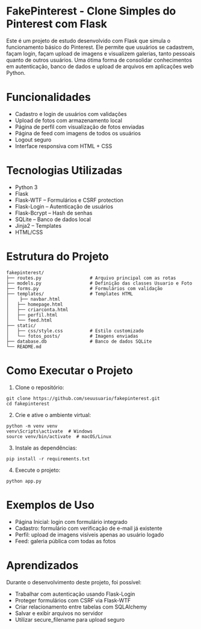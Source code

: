 # FakePinterest - Clone Simples do Pinterest com Flask
Este é um projeto de estudo desenvolvido com Flask que simula o funcionamento básico do Pinterest. Ele permite que usuários se cadastrem, façam login, façam upload de imagens e visualizem galerias, tanto pessoais quanto de outros usuários. Uma ótima forma de consolidar conhecimentos em autenticação, banco de dados e upload de arquivos em aplicações web Python.

# Funcionalidades
- Cadastro e login de usuários com validações
- Upload de fotos com armazenamento local
- Página de perfil com visualização de fotos enviadas
- Página de feed com imagens de todos os usuários
- Logout seguro
- Interface responsiva com HTML + CSS

# Tecnologias Utilizadas
- Python 3
- Flask
- Flask-WTF – Formulários e CSRF protection
- Flask-Login – Autenticação de usuários
- Flask-Bcrypt – Hash de senhas
- SQLite – Banco de dados local
- Jinja2 – Templates
- HTML/CSS

# Estrutura do Projeto
```
fakepinterest/
├── routes.py                  # Arquivo principal com as rotas
├── models.py                  # Definição das classes Usuario e Foto
├── forms.py                   # Formulários com validação
├── templates/                 # Templates HTML
│    ├── navbar.html
│   ├── homepage.html
│   ├── criarconta.html
│   ├── perfil.html
│   └── feed.html
├── static/
│   ├── css/style.css          # Estilo customizado
│   └── fotos_posts/           # Imagens enviadas
├── database.db                # Banco de dados SQLite
└── README.md
```

# Como Executar o Projeto
1. Clone o repositório:
```
git clone https://github.com/seuusuario/fakepinterest.git
cd fakepinterest
```
2. Crie e ative o ambiente virtual:
```
python -m venv venv
venv\Scripts\activate  # Windows
source venv/bin/activate  # macOS/Linux
```
3. Instale as dependências:
```
pip install -r requirements.txt
```
4. Execute o projeto:
```
python app.py
```

# Exemplos de Uso
- Página Inicial: login com formulário integrado
- Cadastro: formulário com verificação de e-mail já existente
- Perfil: upload de imagens visíveis apenas ao usuário logado
- Feed: galeria pública com todas as fotos

# Aprendizados
Durante o desenvolvimento deste projeto, foi possível:
- Trabalhar com autenticação usando Flask-Login
- Proteger formulários com CSRF via Flask-WTF
- Criar relacionamento entre tabelas com SQLAlchemy
- Salvar e exibir arquivos no servidor
- Utilizar secure_filename para upload seguro